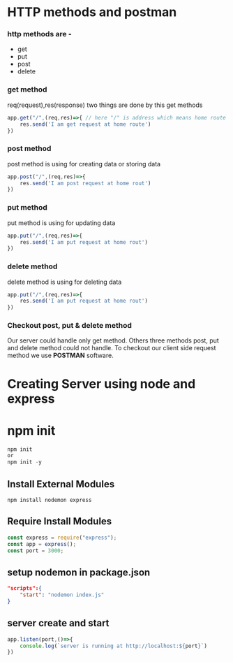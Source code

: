 # HTTP methods and postman
### http methods are - 
- get 
- put
- post 
- delete
  
### get method
req(request),res(response) two things are done by this get methods
```javascript
app.get("/",(req,res)=>{ // here "/" is address which means home route
    res.send('I am get request at home route')
})
```
### post method
post method is using for creating data or storing data
```javascript
app.post("/",(req,res)=>{
    res.send('I am post request at home rout')
})
```
### put method
put method is using for updating data 
```javascript
app.put("/",(req,res)=>{
    res.send('I am put request at home rout')
})
```
### delete method
delete method is using for deleting data 
```javascript
app.put("/",(req,res)=>{
    res.send('I am put request at home rout')
})
```
### Checkout post, put & delete method 
Our server could handle only get method. Others three methods post, put and delete method could not handle. To checkout our client side request method we use **POSTMAN** software. 
# Creating Server using node and express
# npm init
```javascript 
npm init
or
npm init -y 
```
## Install External Modules
    npm install nodemon express
## Require Install Modules
```javascript
const express = require("express");
const app = express();
const port = 3000;
```
## setup nodemon in package.json
```json
"scripts":{
    "start": "nodemon index.js"
}
```
## server create and start
```javascript
app.listen(port,()=>{
    console.log(`server is running at http://localhost:${port}`)
})
```